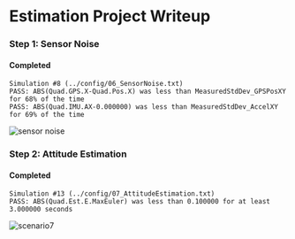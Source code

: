 # Estimation Project Writeup #

### Step 1: Sensor Noise ###

#### Completed ####
```
Simulation #8 (../config/06_SensorNoise.txt)
PASS: ABS(Quad.GPS.X-Quad.Pos.X) was less than MeasuredStdDev_GPSPosXY for 68% of the time
PASS: ABS(Quad.IMU.AX-0.000000) was less than MeasuredStdDev_AccelXY for 69% of the time
```

![sensor noise](images/scenario6.gif)


### Step 2: Attitude Estimation ###

#### Completed ####

```
Simulation #13 (../config/07_AttitudeEstimation.txt)
PASS: ABS(Quad.Est.E.MaxEuler) was less than 0.100000 for at least 3.000000 seconds
```
![scenario7](images/scenario7.gif)
